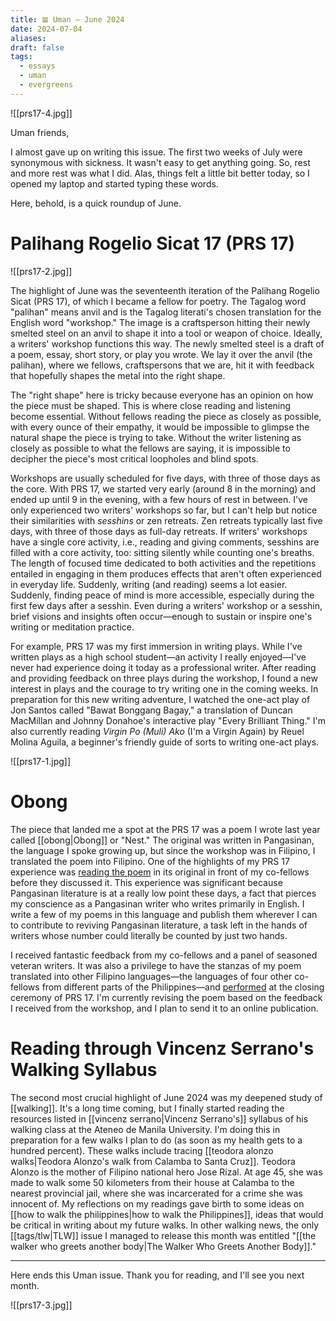 ```yaml
---
title: 𝌡 Uman — June 2024
date: 2024-07-04
aliases: 
draft: false
tags:
  - essays
  - uman
  - evergreens
---
```

![[prs17-4.jpg]]

Uman friends,

I almost gave up on writing this issue. The first two weeks of July were synonymous with sickness. It wasn't easy to get anything going. So, rest and more rest was what I did. Alas, things felt a little bit better today, so I opened my laptop and started typing these words.

Here, behold, is a quick roundup of June.

# Palihang Rogelio Sicat 17 (PRS 17)

![[prs17-2.jpg]]

The highlight of June was the seventeenth iteration of the Palihang Rogelio Sicat (PRS 17), of which I became a fellow for poetry. The Tagalog word "palihan" means anvil and is the Tagalog literati's chosen translation for the English word "workshop." The image is a craftsperson hitting their newly smelted steel on an anvil to shape it into a tool or weapon of choice. Ideally, a writers' workshop functions this way. The newly smelted steel is a draft of a poem, essay, short story, or play you wrote. We lay it over the anvil (the palihan), where we fellows, craftspersons that we are, hit it with feedback that hopefully shapes the metal into the right shape.

The "right shape" here is tricky because everyone has an opinion on how the piece must be shaped. This is where close reading and listening become essential. Without fellows reading the piece as closely as possible, with every ounce of their empathy, it would be impossible to glimpse the natural shape the piece is trying to take. Without the writer listening as closely as possible to what the fellows are saying, it is impossible to decipher the piece's most critical loopholes and blind spots.

Workshops are usually scheduled for five days, with three of those days as the core. With PRS 17, we started very early (around 8 in the morning) and ended up until 9 in the evening, with a few hours of rest in between. I've only experienced two writers' workshops so far, but I can't help but notice their similarities with *sesshins* or zen retreats. Zen retreats typically last five days, with three of those days as full-day retreats. If writers' workshops have a single core activity, i.e., reading and giving comments, sesshins are filled with a core activity, too: sitting silently while counting one's breaths. The length of focused time dedicated to both activities and the repetitions entailed in engaging in them produces effects that aren't often experienced in everyday life. Suddenly, writing (and reading) seems a lot easier. Suddenly, finding peace of mind is more accessible, especially during the first few days after a sesshin. Even during a writers' workshop or a sesshin, brief visions and insights often occur—enough to sustain or inspire one's writing or meditation practice.

For example, PRS 17 was my first immersion in writing plays. While I've written plays as a high school student—an activity I really enjoyed—I've never had experience doing it today as a professional writer. After reading and providing feedback on three plays during the workshop, I found a new interest in plays and the courage to try writing one in the coming weeks. In preparation for this new writing adventure, I watched the one-act play of Jon Santos called "Bawat Bonggang Bagay," a translation of Duncan MacMillan and Johnny Donahoe's interactive play "Every Brilliant Thing." I'm also currently reading *Virgin Po (Muli) Ako* (I'm a Virgin Again) by Reuel Molina Aguila, a beginner's friendly guide of sorts to writing one-act plays.

![[prs17-1.jpg]]

# Obong

The piece that landed me a spot at the PRS 17 was a poem I wrote last year called [[obong|Obong]] or "Nest." The original was written in Pangasinan, the language I spoke growing up, but since the workshop was in Filipino, I translated the poem into Filipino. One of the highlights of my PRS 17 experience was [reading the poem](https://www.facebook.com/100003608274029/videos/947001643888046/) in its original in front of my co-fellows before they discussed it. This experience was significant because Pangasinan literature is at a really low point these days, a fact that pierces my conscience as a Pangasinan writer who writes primarily in English. I write a few of my poems in this language and publish them wherever I can to contribute to reviving Pangasinan literature, a task left in the hands of writers whose number could literally be counted by just two hands.

I received fantastic feedback from my co-fellows and a panel of seasoned veteran writers. It was also a privilege to have the stanzas of my poem translated into other Filipino languages—the languages of four other co-fellows from different parts of the Philippines—and [performed](https://www.facebook.com/100003608274029/videos/319657124413821/) at the closing ceremony of PRS 17. I'm currently revising the poem based on the feedback I received from the workshop, and I plan to send it to an online publication.

# Reading through Vincenz Serrano's Walking Syllabus

The second most crucial highlight of June 2024 was my deepened study of [[walking]]. It's a long time coming, but I finally started reading the resources listed in [[vincenz serrano|Vincenz Serrano's]] syllabus of his walking class at the Ateneo de Manila University. I'm doing this in preparation for a few walks I plan to do (as soon as my health gets to a hundred percent). These walks include tracing [[teodora alonzo walks|Teodora Alonzo's walk from Calamba to Santa Cruz]]. Teodora Alonzo is the mother of Filipino national hero Jose Rizal. At age 45, she was made to walk some 50 kilometers from their house at Calamba to the nearest provincial jail, where she was incarcerated for a crime she was innocent of. My reflections on my readings gave birth to some ideas on [[how to walk the philippines|how to walk the Philippines]], ideas that would be critical in writing about my future walks. In other walking news, the only [[tags/tlw|TLW]] issue I managed to release this month was entitled "[[the walker who greets another body|The Walker Who Greets Another Body]]."

***

Here ends this Uman issue. Thank you for reading, and I'll see you next month.

![[prs17-3.jpg]]